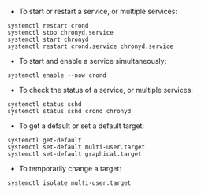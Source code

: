 * To start or restart a service, or multiple services:
```
systemctl restart crond
systemctl stop chronyd.service
systemctl start chronyd
systemctl restart crond.service chronyd.service
```

* To start and enable a service simultaneously:
```
systemctl enable --now crond
```

* To check the status of a service, or multiple services:
```
systemctl status sshd
systemctl status sshd crond chronyd
```

* To get a default or set a default target:
```
systemctl get-default
systemctl set-default multi-user.target
systemctl set-default graphical.target
```

* To temporarily change a target:
```
systemctl isolate multi-user.target
```

